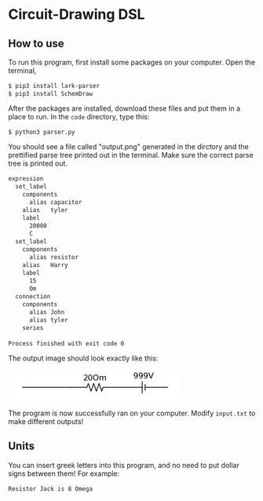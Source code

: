 # Circuit-Drawing DSL

## How to use

To run this program, first install some packages on your computer. Open the terminal,

```
$ pip3 install lark-parser
$ pip3 install SchemDraw
```

After the packages are installed, download these files and put them in a place to run. In the ```code``` directory, type this:

```
$ python3 parser.py
```

You should see a file called "output.png" generated in the dirctory and the prettified parse tree printed out in the terminal. Make sure the correct parse tree is printed out.
```
expression
  set_label
    components
      alias	capacitor
    alias	tyler
    label
      20000
      C
  set_label
    components
      alias	resistor
    alias	Harry
    label
      15
      Om
  connection
    components
      alias	John
      alias	tyler
    series

Process finished with exit code 0

```
The output image should look exactly like this:

![output](/code/output.png)

The program is now successfully ran on your computer. Modify ```input.txt``` to make different outputs!

## Units

You can insert greek letters into this program, and no need to put dollar signs between them! For example:

```
Resistor Jack is 8 Omega
```
